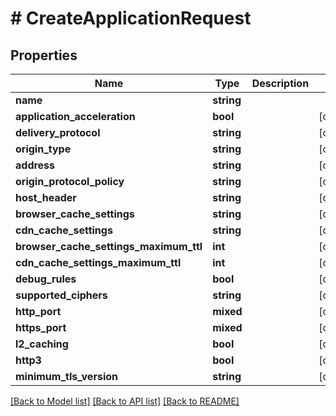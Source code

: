 # # CreateApplicationRequest

## Properties

Name | Type | Description | Notes
------------ | ------------- | ------------- | -------------
**name** | **string** |  |
**application_acceleration** | **bool** |  | [optional]
**delivery_protocol** | **string** |  | [optional]
**origin_type** | **string** |  | [optional]
**address** | **string** |  | [optional]
**origin_protocol_policy** | **string** |  | [optional]
**host_header** | **string** |  | [optional]
**browser_cache_settings** | **string** |  | [optional]
**cdn_cache_settings** | **string** |  | [optional]
**browser_cache_settings_maximum_ttl** | **int** |  | [optional]
**cdn_cache_settings_maximum_ttl** | **int** |  | [optional]
**debug_rules** | **bool** |  | [optional]
**supported_ciphers** | **string** |  | [optional]
**http_port** | **mixed** |  | [optional]
**https_port** | **mixed** |  | [optional]
**l2_caching** | **bool** |  | [optional]
**http3** | **bool** |  | [optional]
**minimum_tls_version** | **string** |  | [optional]

[[Back to Model list]](../../README.md#models) [[Back to API list]](../../README.md#endpoints) [[Back to README]](../../README.md)
